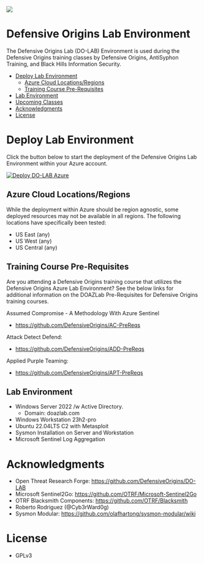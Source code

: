![](images/APT1.jpg)


# Defensive Origins Lab Environment
The  Defensive Origins Lab (DO-LAB) Environment is used during the Defensive Origins training classes by Defensive Origins, AntiSyphon Training, and Black Hills Information Security.
<!-- Start Document Outline -->

* [Deploy Lab Environment](#deploy-lab-environment)
	* [Azure Cloud Locations/Regions](#azure-cloud-locationsregions)
	* [Training Course Pre-Requisites](#training-course-pre-requisites)
* [Lab Environment](#lab-environment)
* [Upcoming Classes](#upcoming-classes)
* [Acknowledgments](#acknowledgments)
* [License](#license)

<!-- End Document Outline -->



# Deploy Lab Environment

Click the button below to start the deployment of the Defensive Origins Lab Environment within your Azure account.

[![Deploy DO-LAB Azure](https://aka.ms/deploytoazurebutton)](https://portal.azure.com/#create/Microsoft.Template/uri/%68%74%74%70%73%3A%2F%2F%72%61%77%2E%67%69%74%68%75%62%75%73%65%72%63%6F%6E%74%65%6E%74%2E%63%6F%6D%2F%44%65%66%65%6E%73%69%76%65%4F%72%69%67%69%6E%73%2F%44%4F%2D%4C%41%42%2F%6D%61%69%6E%2F%44%65%70%6C%6F%79%2D%4C%41%42%2F%61%7A%75%72%65%2D%64%65%70%6C%6F%79%2E%6A%73%6F%6E/createUIDefinitionUri/%68%74%74%70%73%3A%2F%2F%72%61%77%2E%67%69%74%68%75%62%75%73%65%72%63%6F%6E%74%65%6E%74%2E%63%6F%6D%2F%44%65%66%65%6E%73%69%76%65%4F%72%69%67%69%6E%73%2F%44%4F%2D%4C%41%42%2F%6D%61%69%6E%2F%44%65%70%6C%6F%79%2D%4C%41%42%2F%75%69%64%65%66%69%6E%69%74%69%6F%6E%2E%6A%73%6F%6E)

## Azure Cloud Locations/Regions
While the deployment within Azure should be region agnostic, some deployed resources may not be available in all regions.
The following locations have specifically been tested:
* US East (any)
* US West (any)
* US Central (any)

## Training Course Pre-Requisites
Are you attending a Defensive Origins training course that utilizes the Defensive Origins Azure Lab Environment?  See the below links for additional information on the DOAZLab Pre-Requisites for Defensive Origins training courses. 

Assumed Compromise - A Methodology With Azure Sentinel
* https://github.com/DefensiveOrigins/AC-PreReqs

Attack Detect Defend:
* https://github.com/DefensiveOrigins/ADD-PreReqs

Applied Purple Teaming:
* https://github.com/DefensiveOrigins/APT-PreReqs

## Lab Environment
* Windows Server 2022 /w Active Directory.
  * Domain: doazlab.com
* Windows Workstation 23h2-pro
* Ubuntu 22.04LTS C2 with Metasploit
* Sysmon Installation on Server and Workstation
* Microsoft Sentinel Log Aggregation


# Acknowledgments
* Open Threat Research Forge: https://github.com/DefensiveOrigins/DO-LAB
* Microsoft Sentinel2Go: https://github.com/OTRF/Microsoft-Sentinel2Go
* OTRF Blacksmith Components: https://github.com/OTRF/Blacksmith
* Roberto Rodriguez (@Cyb3rWard0g)
* Sysmon Modular: https://github.com/olafhartong/sysmon-modular/wiki 

# License
 * GPLv3
